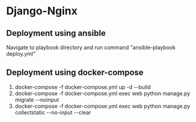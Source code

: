 # Django-Nginx

## Deployment using ansible
Navigate to playbook directory and run command "ansible-playbook deploy.yml"

## Deployment using docker-compose
1) docker-compose -f docker-compose.yml up -d --build
2) docker-compose -f docker-compose.yml exec web python manage.py migrate --noinput
3) docker-compose -f docker-compose.yml exec web python manage.py collectstatic --no-input --clear
